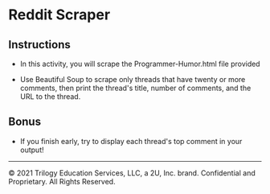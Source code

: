 # Reddit Scraper

## Instructions

* In this activity, you will scrape the Programmer-Humor.html file provided

* Use Beautiful Soup to scrape only threads that have twenty or more comments, then print the thread's title, number of comments, and the URL to the thread.

## Bonus

* If you finish early, try to display each thread's top comment in your output!

---

© 2021 Trilogy Education Services, LLC, a 2U, Inc. brand.  Confidential and Proprietary.  All Rights Reserved.